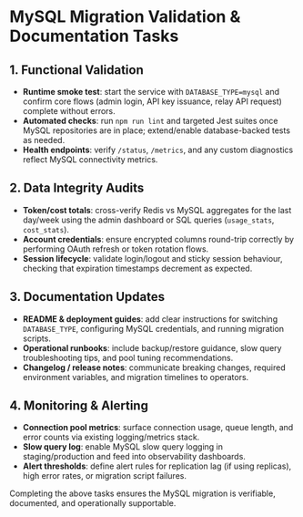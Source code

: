 # MySQL Migration Validation & Documentation Tasks

## 1. Functional Validation
- **Runtime smoke test**: start the service with `DATABASE_TYPE=mysql` and confirm core flows (admin login, API key issuance, relay API request) complete without errors.
- **Automated checks**: run `npm run lint` and targeted Jest suites once MySQL repositories are in place; extend/enable database-backed tests as needed.
- **Health endpoints**: verify `/status`, `/metrics`, and any custom diagnostics reflect MySQL connectivity metrics.

## 2. Data Integrity Audits
- **Token/cost totals**: cross-verify Redis vs MySQL aggregates for the last day/week using the admin dashboard or SQL queries (`usage_stats`, `cost_stats`).
- **Account credentials**: ensure encrypted columns round-trip correctly by performing OAuth refresh or token rotation flows.
- **Session lifecycle**: validate login/logout and sticky session behaviour, checking that expiration timestamps decrement as expected.

## 3. Documentation Updates
- **README & deployment guides**: add clear instructions for switching `DATABASE_TYPE`, configuring MySQL credentials, and running migration scripts.
- **Operational runbooks**: include backup/restore guidance, slow query troubleshooting tips, and pool tuning recommendations.
- **Changelog / release notes**: communicate breaking changes, required environment variables, and migration timelines to operators.

## 4. Monitoring & Alerting
- **Connection pool metrics**: surface connection usage, queue length, and error counts via existing logging/metrics stack.
- **Slow query log**: enable MySQL slow query logging in staging/production and feed into observability dashboards.
- **Alert thresholds**: define alert rules for replication lag (if using replicas), high error rates, or migration script failures.

Completing the above tasks ensures the MySQL migration is verifiable, documented, and operationally supportable.
